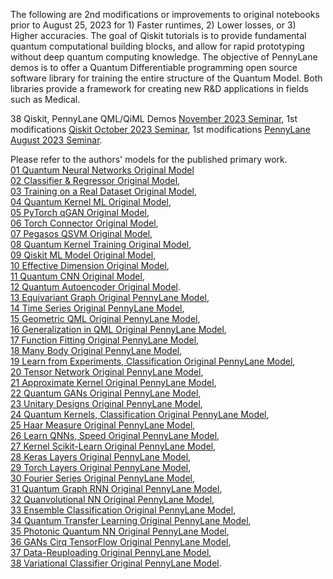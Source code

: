 The following are 2nd modifications or improvements to original notebooks prior to August 25, 2023 for 1) Faster runtimes, 2) Lower losses, or 3) Higher accuracies. The goal of Qiskit tutorials is to provide fundamental quantum computational building blocks, and allow for rapid prototyping without deep quantum computing knowledge. The objective of PennyLane demos is to offer a Quantum Differentiable programming open source software library for training the entire structure of the Quantum Model. Both libraries provide a framework for creating new R&D applications in fields such as Medical. <br>

38 Qiskit, PennyLane QML/QiML Demos [November 2023 Seminar]( ), 1st modifications [Qiskit October 2023 Seminar](https://www.chemicalqdevice.com/all-ibm-qiskit-machine-learning-tutorials-seminar), 1st modifications [PennyLane August 2023 Seminar](https://www.chemicalqdevice.com/all-pennylane-python-quantum-machine-learning-demos-seminar).

Please refer to the authors' models for the published primary work.<br>
[01 Quantum Neural Networks Original Model](https://github.com/qiskit-community/qiskit-machine-learning/blob/stable/0.6/docs/tutorials/01_neural_networks.ipynb)<br>
[02 Classifier & Regressor Original Model](https://github.com/qiskit-community/qiskit-machine-learning/blob/stable/0.6/docs/tutorials/02_neural_network_classifier_and_regressor.ipynb),<br>
[03 Training on a Real Dataset Original Model](https://github.com/qiskit-community/qiskit-machine-learning/blob/stable/0.6/docs/tutorials/02a_training_a_quantum_model_on_a_real_dataset.ipynb),<br>
[04 Quantum Kernel ML Original Model](https://github.com/qiskit-community/qiskit-machine-learning/blob/stable/0.6/docs/tutorials/03_quantum_kernel.ipynb),<br>
[05 PyTorch qGAN Original Model](https://github.com/qiskit-community/qiskit-machine-learning/blob/stable/0.6/docs/tutorials/04_torch_qgan.ipynb),<br>
[06 Torch Connector Original Model](https://github.com/qiskit-community/qiskit-machine-learning/blob/stable/0.6/docs/tutorials/05_torch_connector.ipynb),<br>
[07 Pegasos QSVM Original Model](https://github.com/qiskit-community/qiskit-machine-learning/blob/stable/0.6/docs/tutorials/07_pegasos_qsvc.ipynb),<br>
[08 Quantum Kernel Training Original Model](https://github.com/qiskit-community/qiskit-machine-learning/blob/stable/0.6/docs/tutorials/08_quantum_kernel_trainer.ipynb),<br>
[09 Qiskit ML Model Original Model](https://github.com/qiskit-community/qiskit-machine-learning/blob/stable/0.6/docs/tutorials/09_saving_and_loading_models.ipynb),<br>
[10 Effective Dimension Original Model](https://github.com/qiskit-community/qiskit-machine-learning/blob/stable/0.6/docs/tutorials/10_effective_dimension.ipynb),<br>
[11 Quantum CNN Original Model](https://github.com/qiskit-community/qiskit-machine-learning/blob/stable/0.6/docs/tutorials/11_quantum_convolutional_neural_networks.ipynb),<br>
[12 Quantum Autoencoder Original Model](https://github.com/qiskit-community/qiskit-machine-learning/blob/stable/0.6/docs/tutorials/12_quantum_autoencoder.ipynb). <br>
[13 Equivariant Graph Original PennyLane Model](https://pennylane.ai/qml/demos/tutorial_equivariant_graph_embedding),<br>
[14 Time Series Original PennyLane Model](https://pennylane.ai/qml/demos/tutorial_univariate_qvr), <br>
[15 Geometric QML Original PennyLane Model](https://pennylane.ai/qml/demos/tutorial_geometric_qml),<br>
[16 Generalization in QML Original PennyLane Model](https://pennylane.ai/qml/demos/tutorial_learning_few_data), <br>
[17 Function Fitting Original PennyLane Model](https://pennylane.ai/qml/demos/function_fitting_qsp),<br>
[18 Many Body Original PennyLane Model](https://pennylane.ai/qml/demos/tutorial_ml_classical_shadows),<br>
[19 Learn from Experiments, Classification Original PennyLane Model](https://pennylane.ai/qml/demos/tutorial_learning_from_experiments),<br>
[20 Tensor Network Original PennyLane Model](https://pennylane.ai/qml/demos/tutorial_tn_circuits),<br>
[21 Approximate Kernel Original PennyLane Model](https://pennylane.ai/qml/demos/tutorial_classical_kernels),<br> 
[22 Quantum GANs Original PennyLane Model](https://pennylane.ai/qml/demos/tutorial_quantum_gans),<br>
[23 Unitary Designs Original PennyLane Model](https://pennylane.ai/qml/demos/tutorial_unitary_designs),<br>
[24 Quantum Kernels, Classification Original PennyLane Model](https://pennylane.ai/qml/demos/tutorial_kernels_module),<br>
[25 Haar Measure Original PennyLane Model](https://pennylane.ai/qml/demos/tutorial_haar_measure),<br>
[26 Learn QNNs, Speed Original PennyLane Model](https://pennylane.ai/qml/demos/learning2learn),<br>
[27 Kernel Scikit-Learn Original PennyLane Model](https://pennylane.ai/qml/demos/tutorial_kernel_based_training),<br>
[28 Keras Layers Original PennyLane Model](https://pennylane.ai/qml/demos/tutorial_qnn_module_tf),<br>
[29 Torch Layers Original PennyLane Model](https://pennylane.ai/qml/demos/tutorial_qnn_module_torch),<br>
[30 Fourier Series Original PennyLane Model](https://pennylane.ai/qml/demos/tutorial_expressivity_fourier_series),<br>
[31 Quantum Graph RNN Original PennyLane Model](https://pennylane.ai/qml/demos/tutorial_qgrnn),<br>
[32 Quanvolutional NN Original PennyLane Model](https://pennylane.ai/qml/demos/tutorial_quanvolution),<br>
[33 Ensemble Classification Original PennyLane Model](https://pennylane.ai/qml/demos/ensemble_multi_qpu),<br>
[34 Quantum Transfer Learning Original PennyLane Model](https://pennylane.ai/qml/demos/tutorial_quantum_transfer_learning),<br>
[35 Photonic Quantum NN Original PennyLane Model](https://pennylane.ai/qml/demos/quantum_neural_net),<br>
[36 GANs Cirq TensorFlow Original PennyLane Model](https://pennylane.ai/qml/demos/tutorial_QGAN),<br>
[37 Data-Reuploading Original PennyLane Model](https://pennylane.ai/qml/demos/tutorial_data_reuploading_classifier),<br>
[38 Variational Classifier Original PennyLane Model](https://pennylane.ai/qml/demos/tutorial_variational_classifier).

